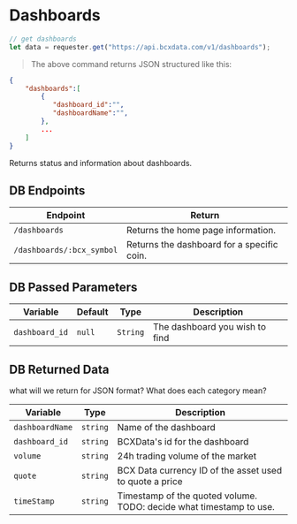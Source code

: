 # Dashboards

```javascript
// get dashboards 
let data = requester.get("https://api.bcxdata.com/v1/dashboards");

```

> The above command returns JSON structured like this:

```json
{
    "dashboards":[
        {
           "dashboard_id":"",
           "dashboardName":"",
        },
        ...
    ]
}
```

Returns status and information about dashboards.

## DB Endpoints

Endpoint | Return
----- | ------
`/dashboards` | Returns the home page information.
`/dashboards/:bcx_symbol` | Returns the dashboard for a specific coin.


## DB Passed Parameters

Variable | Default | Type | Description
-------- | ------- | ---- | -----------
`dashboard_id` | `null` | `String` | The dashboard you wish to find


## DB Returned Data

what will we return for JSON format? What does each category mean?

Variable | Type | Description
--------- | --- | ---------
`dashboardName` | `string` | Name of the dashboard
`dashboard_id` | `string` | BCXData's id for the dashboard
`volume` | `string` | 24h trading volume of the market
`quote` | `string` | BCX Data currency ID of the asset used to quote a price
`timeStamp` | `string` | Timestamp of the quoted volume. TODO: decide what timestamp to use.